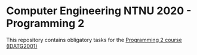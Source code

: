 # Computer Engineering NTNU 2020 - Programming 2
This repository contains obligatory tasks for the <a href="https://www.ntnu.edu/studies/courses/IDATG2001#tab=omEmnet">Programming 2 course (IDATG2001)</a>